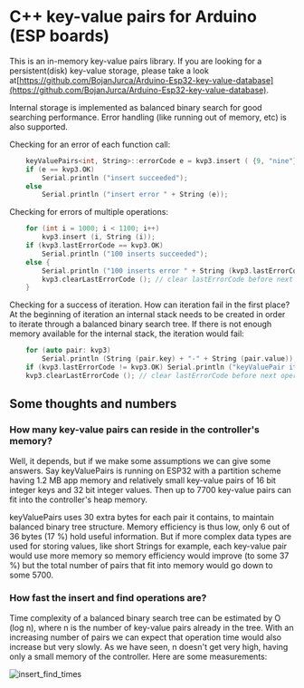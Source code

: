 # C++ key-value pairs for Arduino (ESP boards)


This is an in-memory key-value pairs library. If you are looking for a persistent(disk) key-value storage, please take a look at[https://github.com/BojanJurca/Arduino-Esp32-key-value-database](https://github.com/BojanJurca/Arduino-Esp32-key-value-database).

Internal storage is implemented as balanced binary search for good searching performance. Error handling (like running out of memory, etc) is also supported. 


Checking for an error of each function call:

```C++
    keyValuePairs<int, String>::errorCode e = kvp3.insert ( {9, "nine"} );
    if (e == kvp3.OK)
        Serial.println ("insert succeeded");
    else
        Serial.println ("insert error " + String (e));
```

Checking for errors of multiple operations:

```C++
    for (int i = 1000; i < 1100; i++)
        kvp3.insert (i, String (i));
    if (kvp3.lastErrorCode == kvp3.OK)
        Serial.println ("100 inserts succeeded");
    else {
        Serial.println ("100 inserts error " + String (kvp3.lastErrorCode));
        kvp3.clearLastErrorCode (); // clear lastErrorCode before next operations
    }
```

Checking for a success of iteration. How can iteration fail in the first place? At the beginning of iteration an internal stack needs to be created in order to iterate through a balanced binary search tree. If there is not enough memory available for the internal stack, the iteration would fail:

```C++
    for (auto pair: kvp3)
        Serial.println (String (pair.key) + "-" + String (pair.value));
    if (kvp3.lastErrorCode != kvp3.OK) Serial.println ("keyValuePair iteration error " + String (kvp3.lastErrorCode));
    kvp3.clearLastErrorCode (); // clear lastErrorCode before next operations
```

## Some thoughts and numbers

### How many key-value pairs can reside in the controller's memory?

Well, it depends, but if we make some assumptions we can give some answers. Say keyValuePairs is running on ESP32 with a partition scheme having 1.2 MB app memory and relatively small key-value pairs of 16 bit integer keys and 32 bit integer values. Then up to 7700 key-value pairs can fit into the controller's heap memory.

keyValuePairs uses 30 extra bytes for each pair it contains, to maintain balanced binary tree structure. Memory efficiency is thus low, only 6 out of 36 bytes (17 %) hold useful information. But if more complex data types are used for storing values, like short Strings for example, each key-value pair would use more memory so memory efficiency would improve (to some 37 %) but the total number of pairs that fit into memory would go down to some 5700.

### How fast the insert and find operations are?

Time complexity of a balanced binary search tree can be estimated by O (log n), where n is the number of key-value pairs already in the tree. With an increasing number of pairs we can expect that operation time would also increase but very slowly. As we have seen, n doesn't get very high, having only a small memory of the controller. Here are some measurements:

![insert_find_times](insert_find_times.gif)







